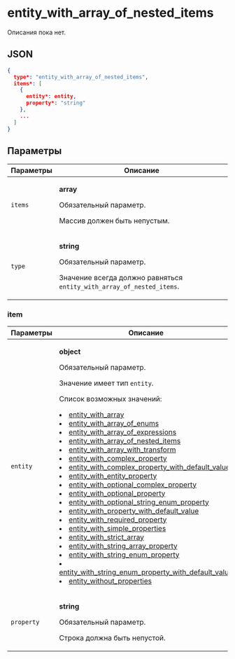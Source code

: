 # entity_with_array_of_nested_items
Описания пока нет.

## JSON
```json
{
  type*: "entity_with_array_of_nested_items",
  items*: [
    {
      entity*: entity,
      property*: "string"
    },
    ...
  ]
}
```

## Параметры
| Параметры | Описание |
| --- | --- |
| `items` | <p>**array**</p><p>Обязательный параметр.</p><p>Массив должен быть непустым.</p> |
| `type` | <p>**string**</p><p>Обязательный параметр.</p><p>Значение всегда должно равняться `entity_with_array_of_nested_items`.</p> |

### item
| Параметры | Описание |
| --- | --- |
| `entity` | <p>**object**</p><p>Обязательный параметр.</p><p>Значение имеет тип `entity`.</p><p>Список возможных значений:<li>[entity_with_array](entity_with_array.md#entity_with_array)</li><li>[entity_with_array_of_enums](entity_with_array_of_enums.md#entity_with_array_of_enums)</li><li>[entity_with_array_of_expressions](entity_with_array_of_expressions.md#entity_with_array_of_expressions)</li><li>[entity_with_array_of_nested_items](entity_with_array_of_nested_items.md#entity_with_array_of_nested_items)</li><li>[entity_with_array_with_transform](entity_with_array_with_transform.md#entity_with_array_with_transform)</li><li>[entity_with_complex_property](entity_with_complex_property.md#entity_with_complex_property)</li><li>[entity_with_complex_property_with_default_value](entity_with_complex_property_with_default_value.md#entity_with_complex_property_with_default_value)</li><li>[entity_with_entity_property](entity_with_entity_property.md#entity_with_entity_property)</li><li>[entity_with_optional_complex_property](entity_with_optional_complex_property.md#entity_with_optional_complex_property)</li><li>[entity_with_optional_property](entity_with_optional_property.md#entity_with_optional_property)</li><li>[entity_with_optional_string_enum_property](entity_with_optional_string_enum_property.md#entity_with_optional_string_enum_property)</li><li>[entity_with_property_with_default_value](entity_with_property_with_default_value.md#entity_with_property_with_default_value)</li><li>[entity_with_required_property](entity_with_required_property.md#entity_with_required_property)</li><li>[entity_with_simple_properties](entity_with_simple_properties.md#entity_with_simple_properties)</li><li>[entity_with_strict_array](entity_with_strict_array.md#entity_with_strict_array)</li><li>[entity_with_string_array_property](entity_with_string_array_property.md#entity_with_string_array_property)</li><li>[entity_with_string_enum_property](entity_with_string_enum_property.md#entity_with_string_enum_property)</li><li>[entity_with_string_enum_property_with_default_value](entity_with_string_enum_property_with_default_value.md#entity_with_string_enum_property_with_default_value)</li><li>[entity_without_properties](entity_without_properties.md#entity_without_properties)</li></p> |
| `property` | <p>**string**</p><p>Обязательный параметр.</p><p>Строка должна быть непустой.</p> |
